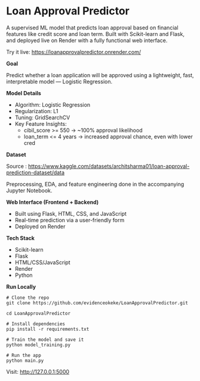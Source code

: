 # Loan Approval Predictor

A supervised ML model that predicts loan approval based on financial features like credit score and loan term. Built with Scikit-learn and Flask, and deployed live on Render with a fully functional web interface.

Try it live: https://loanapprovalpredictor.onrender.com/

**Goal**

Predict whether a loan application will be approved using a lightweight, fast, interpretable model — Logistic Regression.

**Model Details**
* Algorithm: Logistic Regression
* Regularization: L1
* Tuning: GridSearchCV
* Key Feature Insights:
    * cibil_score >= 550 → ~100% approval likelihood
    * loan_term <= 4 years → increased approval chance, even with lower cred

**Dataset**

Source : https://www.kaggle.com/datasets/architsharma01/loan-approval-prediction-dataset/data

Preprocessing, EDA, and feature engineering done in the accompanying Jupyter Notebook.

**Web Interface (Frontend + Backend)**
* Built using Flask, HTML, CSS, and JavaScript
* Real-time prediction via a user-friendly form
* Deployed on Render

**Tech Stack**
* Scikit-learn
* Flask
* HTML/CSS/JavaScript
* Render
* Python

**Run Locally**

```
# Clone the repo
git clone https://github.com/evidenceokeke/LoanApprovalPredictor.git

cd LoanApprovalPredictor

# Install dependencies
pip install -r requirements.txt

# Train the model and save it
python model_training.py

# Run the app
python main.py
```

Visit: http://127.0.0.1:5000
